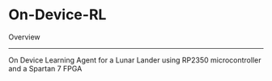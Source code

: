 # On-Device-RL
Overview
___________________________________________________________________________________________________
On Device Learning Agent for a Lunar Lander using RP2350 microcontroller and a Spartan 7 FPGA
